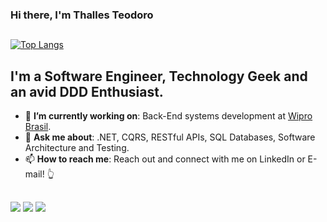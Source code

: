 ### Hi there, I'm Thalles Teodoro

##

[![Top Langs](https://github-readme-stats.vercel.app/api/top-langs/?username=ThallesTeodoro&hide_progress=true&theme=dracula)](https://github.com/anuraghazra/github-readme-stats)

## **I'm a Software Engineer, Technology Geek and an avid DDD Enthusiast.**

- 🎯 **I’m currently working on**: Back-End systems development at <a href="https://www.wipro.com/pt-BR/" target="_blank">Wipro Brasil</a>.
- 💬 **Ask me about**: .NET, CQRS, RESTful APIs, SQL Databases, Software Architecture and Testing.
- 📫 **How to reach me**: Reach out and connect with me on LinkedIn or E-mail! 👆

##
  
<div> 
  <a href="https://www.instagram.com/thallesteodoro/" target="_blank"><img src="https://img.shields.io/badge/-Instagram-%23E4405F?style=for-the-badge&logo=instagram&logoColor=white" target="_blank"></a>
  <a href = "mailto:thallesmjteodoro@outlook.com"><img src="https://img.shields.io/badge/-Outlook-%23333?style=for-the-badge&logo=microsoftoutlook&logoColor=white" target="_blank"></a>
  <a href="https://www.linkedin.com/in/thalles-teodoro-938a30168/" target="_blank"><img src="https://img.shields.io/badge/-LinkedIn-%230077B5?style=for-the-badge&logo=linkedin&logoColor=white" target="_blank"></a>
</div>
